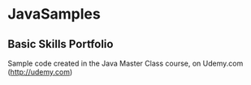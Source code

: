 # JavaSamples
## Basic Skills Portfolio
Sample code created in the Java Master Class course, on Udemy.com (http://udemy.com)
